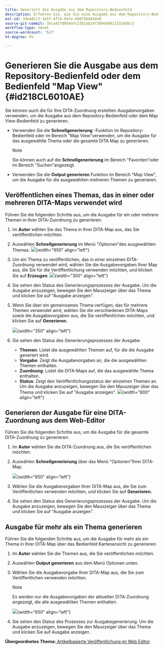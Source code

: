 ```yaml
---
title: Generiert die Ausgabe aus dem Repository-Bedienfeld
description: Erfahren Sie, wie Sie eine Ausgabe aus dem Repository-Bedienfeld generieren
exl-id: 3dea81c3-1e57-4f14-9afe-6b075bd410e0
source-git-commit: 3bca42f0954afc2362ab24f369e698113324dbc3
workflow-type: tm+mt
source-wordcount: '517'
ht-degree: 0%

---
```


# Generieren Sie die Ausgabe aus dem Repository-Bedienfeld oder dem Bedienfeld &quot;Map View&quot; {#id218CL6010AE}

Sie können auch die für Ihre DITA-Zuordnung erstellten Ausgabevorgaben verwenden, um die Ausgabe aus dem Repository-Bedienfeld oder dem Map View-Bedienfeld zu generieren.

- Verwenden Sie die **Schnellgenerierung** -Funktion im Repository-Bedienfeld oder im Bereich &quot;Map View&quot;verwenden, um die Ausgabe für das ausgewählte Thema oder die gesamte DITA Map zu generieren.

   >[!NOTE]
   >
   > Sie können auch auf die **Schnellgenerierung** im Bereich &quot;Favoriten&quot;oder im Bereich &quot;Suchen&quot;angezeigt.

- Verwenden Sie die **Output generieren** Funktion im Bereich &quot;Map View&quot;, um die Ausgabe für die ausgewählten mehreren Themen zu generieren.

## Veröffentlichen eines Themas, das in einer oder mehreren DITA-Maps verwendet wird

Führen Sie die folgenden Schritte aus, um die Ausgabe für ein oder mehrere Themen in Ihrer DITA-Zuordnung zu generieren:

1. Im **Autor** wählen Sie das Thema in Ihrer DITA-Map aus, das Sie veröffentlichen möchten.

1. Auswählen **Schnellgenerierung** im Menü &quot;Optionen&quot;des ausgewählten Themas.
   ![](images/select-topic-options-menu_cs.png){width="650" align="left"}

1. Um ein Thema zu veröffentlichen, das in einer einzelnen DITA-Zuordnung verwendet wird, wählen Sie die Ausgabevorgaben Ihrer Map aus, die Sie für die Veröffentlichung verwenden möchten, und klicken Sie auf **Erzeugen**.
   ![](images/select-preset_cs.png){width="350" align="left"}

1. Sie sehen den Status des Generierungsprozesses der Ausgabe. Um die Ausgabe anzuzeigen, bewegen Sie den Mauszeiger über das Thema und klicken Sie auf &quot;Ausgabe anzeigen&quot;.

1. Wenn Sie über ein gemeinsames Thema verfügen, das für mehrere Themen verwendet wird, wählen Sie die verschiedenen DITA-Maps sowie die Ausgabevorgaben aus, die Sie veröffentlichen möchten, und klicken Sie auf **Generieren.**

   ![](images/select-preset-multiple-maps_cs.png){width="350" align="left"}

1. Sie sehen den Status des Generierungsprozesses der Ausgabe.

   - **Themen**: Listet die ausgewählten Themen auf, für die die Ausgabe generiert wird.
   - **Vorgabe**: Zeigt die Ausgabevorgaben an, die die ausgewählten Themen enthalten.
   - **Zuordnung**: Listet die DITA-Maps auf, die das ausgewählte Thema enthalten.
   - **Status**: Zeigt den Veröffentlichungsstatus der einzelnen Themen an.
Um die Ausgabe anzuzeigen, bewegen Sie den Mauszeiger über das Thema und klicken Sie auf &quot;Ausgabe anzeigen&quot;.
      ![](images/output-multiple-maps_cs.png){width="800" align="left"}


## Generieren der Ausgabe für eine DITA-Zuordnung aus dem Web-Editor

Führen Sie die folgenden Schritte aus, um die Ausgabe für die gesamte DITA-Zuordnung zu generieren:

1. Im **Autor** wählen Sie die DITA-Zuordnung aus, die Sie veröffentlichen möchten.

1. Auswählen **Schnellgenerierung** über das Menü &quot;Optionen&quot;Ihrer DITA-Map.

   ![](images/select-map-options-menu_cs.png){width="650" align="left"}

1. Wählen Sie die Ausgabevorgaben Ihrer DITA-Map aus, die Sie zum Veröffentlichen verwenden möchten, und klicken Sie auf **Generieren.**

1. Sie sehen den Status des Generierungsprozesses der Ausgabe. Um die Ausgabe anzuzeigen, bewegen Sie den Mauszeiger über das Thema und klicken Sie auf &quot;Ausgabe anzeigen&quot;.


## Ausgabe für mehr als ein Thema generieren

Führen Sie die folgenden Schritte aus, um die Ausgabe für mehr als ein Thema in Ihrer DITA-Map über das Bedienfeld Kartenansicht zu generieren:

1. Im **Autor** wählen Sie die Themen aus, die Sie veröffentlichen möchten.

1. Auswählen **Output generieren** aus dem Menü Optionen unten.

1. Wählen Sie die Ausgabevorgabe Ihrer DITA-Map aus, die Sie zum Veröffentlichen verwenden möchten.

   >[!NOTE]
   >
   > Es werden nur die Ausgabevorgaben der aktuellen DITA-Zuordnung angezeigt, die alle ausgewählten Themen enthalten.

   ![](images/generate-output-multiple-topics_cs.png){width="650" align="left"}

1. Sie sehen den Status des Prozesses zur Ausgabegenerierung. Um die Ausgabe anzuzeigen, bewegen Sie den Mauszeiger über das Thema und klicken Sie auf Ausgabe anzeigen .


**Übergeordnetes Thema:**[ Artikelbasierte Veröffentlichung im Web Editor](web-editor-article-publishing.md)
